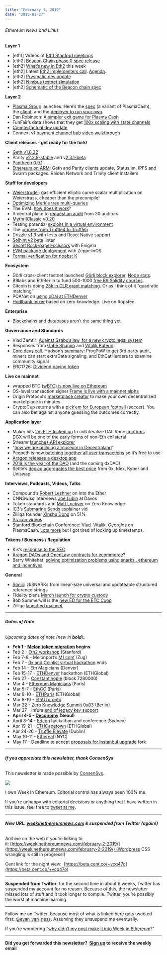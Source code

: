 ```yaml
---
title: "February 1, 2019"
date: "2019-01-27"
---
```


###### Ethereum News and Links

**Layer 1**

- \[eth1\] Videos of [Eth1 Stanford meetings](https://www.reddit.com/r/ethereum/comments/akkpto/ethereum_1x_stanford_meetings_live_streams/)
- \[eth2\] [Beacon Chain phase 0 spec release](https://github.com/ethereum/eth2.0-specs/releases/tag/v0.1)
- \[eth2\] [What’s new in Eth2](https://notes.ethereum.org/c/Sk8Zs--CQ/https%3A%2F%2Fbenjaminion.xyz%2Fnewineth2%2F20190201.html) this week
- \[eth2\] Latest [Eth2 implementers call](https://www.youtube.com/watch?v=wS3sOB_hfgk&feature=youtu.be&t=173). [Agenda](https://github.com/ethereum/eth2.0-pm/issues/27).
- \[eth2\] [Prysmatic dev update](https://medium.com/prysmatic-labs/ethereum-2-0-development-update-21-prysmatic-labs-1a32fac4b6d7)
- \[eth2\] [Nimbus testnet simulation](https://our.status.im/nimbus-testnet-simulation/)
- \[eth2\] [Schematic of the Beacon chain spec](https://twitter.com/protolambda/status/1090272649421508609)

**Layer 2**

- [Plasma Group](https://medium.com/plasma-group/deployplasma-dd1cf0b2ab55) launches. Here’s the [spec](https://medium.com/plasma-group/plasma-spec-9d98d0f2fccf) (a variant of PlasmaCash), the [client](https://github.com/plasma-group/plasma-client), and the [deployer to run your own](https://github.com/plasma-group/plasma-chain-operator).
- Dan Robinson: [A simpler exit game for Plasma Cash](https://ethresear.ch/t/a-simpler-exit-game-for-plasma-cash/4917)
- FunFair’s data shows that they get [100x scaling with state channels](https://www.reddit.com/r/ethereum/comments/alyue1/website_for_2nd_layer_tx_stats/efifhou/)
- [Counterfactual dev update](https://medium.com/statechannels/development-update-2-01-31-2019-eba474230045)
- Connext v1 [payment channel hub video walkthrough](https://www.youtube.com/watch?v=eaPRH1b2Hww)

**Client releases - get ready for the fork!**

- [Geth v1.8.22](https://github.com/ethereum/go-ethereum/releases/tag/v1.8.22)
- Parity [v2.2.8-stable](https://github.com/paritytech/parity-ethereum/releases/tag/v2.2.8) and v[2.3.1-beta](https://github.com/paritytech/parity-ethereum/releases/tag/v2.3.1)
- [Pantheon 0.9.1](https://www.reddit.com/r/ethereum/comments/als5vp/pantheon_091_released_constantinoplefix_and/)
- [Ethereum on ARM](https://www.reddit.com/r/ethereum/comments/alnmxn/ethereum_on_arm_geth_and_parity_clients_update/): Geth and Parity clients update. Status.im, IPFS and Swarm packages. Raiden Network and Trinity client installers.

**Stuff for developers**

- [Weierstrudel](https://medium.com/aztec-protocol/huffing-for-crypto-with-weierstrudel-9c9568c06901): gas efficient elliptic curve scalar multiplication on Weierstrass. cheaper than the precompile!
- [Optimizing Merkle tree multi-queries](https://ethresear.ch/t/optimizing-merkle-tree-multi-queries/4912)
- The EVM: [how does it work](https://medium.com/mycrypto/the-ethereum-virtual-machine-how-does-it-work-9abac2b7c9e)?
- A central place to [request an audit](https://www.smartcontractaudits.com/) from 30 auditors
- [MythrilClassic v0.20](https://github.com/ConsenSys/mythril-classic/releases/tag/v0.20.0)
- Testing potential [exploits in a virtual environment](https://medium.com/consensys-diligence/how-to-exploit-ethereum-in-a-virtual-environment-cffd0be6223c)
- The [journey from Truffle4 to Truffle5](https://blog.polymath.network/a-devs-journey-from-truffle-4-to-the-unknown-world-of-truffle-5-10fca5b2ac7c)
- Drizzle [v1.3](https://github.com/trufflesuite/drizzle/releases/tag/1.3.0) with tests and React Native support
- [Solhint v2 beta](https://github.com/protofire/solhint/releases/tag/v2.0.0-beta.2) linter
- [Secret Rock-paper-scissors](https://blog.enigma.co/secret-rock-paper-scissors-f89ff1a91b1e) with Enigma
- [EVM package deployment](https://blog.zeppelinos.org/evm-package-deployment-with-zeppelinos-part-i-introduction-and-creating-a-linkedlist-contract/?utm_campaign=zos-tutorial-evmpackages&utm_medium=weekinethereum&utm_source=weekinethereum) with ZeppelinOS
- [Formal verification for noobs: K](https://medium.com/ethworks/formal-verification-for-n00bs-part-1-b4781db2a383)

**Ecosystem**

- Görli cross-client testnet launches! [Görli block explorer](https://blockscout.com/eth/goerli). [Node stats](https://stats.goerli.net/).
- B9labs and EthBerlin to fund 500-1000 [free B9 Solidity courses](https://medium.com/ethberlin/building-blocks-dod-and-b9lab-for-blockchain-education-729b41320fc1).
- Gitcoin is doing [25k in CLR grant matching](https://medium.com/gitcoin/gitcoin-grants-clr-matching-ecbc87b10038). Or as I think of it “quadratic matching”
- POANet on [using xDai at ETHDenver](https://forum.poa.network/t/powering-up-ethdenvers-cryptoeconomy-with-xdai/1874)
- [Hodlbank mixer](https://www.reddit.com/r/ethereum/comments/alir31/dapp_mixerhodlbankorg_an_ethereum_tumbler_based/) based on zero knowledge. Live on Ropsten.

**Enterprise**

- [Blockchains and databases aren’t the same thing yet](https://media.consensys.net/blockchains-and-databases-arent-the-same-thing-yet-5d5eb7df099e)

**Governance and Standards**

- Vlad Zamfir: [Against Szabo’s law, for a new crypto legal system](https://medium.com/cryptolawreview/against-szabos-law-for-a-new-crypto-legal-system-d00d0f3d3827)
- Responses from [Gabe Shapiro](https://medium.com/@gabriel.j.shapiro/in-defense-of-szabos-law-for-a-mostly-non-legal-crypto-system-8f1ce2b364a6) and [Vitalik Buterin](https://medium.com/@VitalikButerin/he-imagines-a-world-in-which-crypto-political-and-legal-processes-are-necessarily-going-to-go-fb073b80dd7e?ref=weekinethereum)
- [Core devs call](https://www.youtube.com/watch?v=qBpImOhpWFg). Hudson’s [summary](https://twitter.com/hudsonjameson/status/1091358335960535040): ProgPoW to get 3rd party audit, miners can start extraData signaling, and EthCatHerders to examine community signal
- ERC1726: [Dividend paying token](https://github.com/ethereum/EIPs/issues/1726)

**Live on mainnet**

- wrapped BTC ([wBTC) is now live on Ethereum](https://blog.kyber.network/wbtc-is-now-live-on-ethereum-4b4e2d1ef76f)
- OS-level transaction signer [Frame is live with a mainnet alpha](https://frame.sh/)
- Origin Protocol’s [marketplace creator](https://medium.com/originprotocol/introducing-the-origin-marketplace-creator-instant-peer-to-peer-marketplaces-c7f58bb576c4) to make your own decentralized marketplace in minutes
- CryptoCup returns with a [pick’em for European football](https://medium.com/@cryptocup/game-is-live-football-is-back-6cc9a0e32065) (soccer). You can also bet against anyone guessing the outcomes correctly.

**Application layer**

- Maker hits [2m ETH locked up](https://twitter.com/nanexcool/status/1090833187918528517) to collateralize DAI. Rune [confirms DGX](https://www.reddit.com/r/ethtrader/comments/akzxj4/daipay_opensource_maker_dai_payment_processor/efdgnsl/) will be one of the early forms of non-Eth collateral
- Streamr [launches API explorer](https://medium.com/streamrblog/the-new-api-explorer-for-streamr-developers-e6af28c2c808)
- “[how we are building a museum in Decentraland](http://www.polygonalmind.com/blog/how-we-are-building-a-museum-in-decentraland)”
- Peepeth is now [batching together all user transactions](https://medium.com/@abcoathup/evolution-of-decentralised-social-media-retire-user-batching-722c425397e9) so it’s free to use
- [Aragon releases a desktop app](https://blog.aragon.org/aragon-desktop/)
- [2019 is the year of the DAO](https://blog.gnosis.pm/2019-is-the-year-of-the-dao-5a428f90fb55) (and the coming dxDAO)
- Settle’s [dex.ag aggregates the best price](https://settle.finance/blog/introducing-dex-ag-all-dexes-fighting-as-one/) from 0x, Idex, Kyber and Uniswap

**Interviews, Podcasts, Videos, Talks** 

- Compound’s [Robert Leshner](https://podcast.ethhub.io/compound-open-finance-money-markets-with-robert-leshner) on Into the Ether
- CNNSwiss interviews [Joe Lubin](https://www.cnnmoney.ch/shows/blockchain/videos/joseph-lubin-consensys-how-blockchain-can-fight-plastic-pollution) at Davos
- Token standards and [Matt Lockyer](https://www.zeroknowledge.fm/62) on Zero Knowledge
- IC3’s [Submarine Sends](https://www.youtube.com/watch?v=N8PDKoptmPs) explainer vid
- Zilliqa founder [Xinshu Dong](https://itunes.apple.com/us/podcast/zilliqas-ceo-xinshu-dong-ready-set-mainnet/id1438148082?i=1000428610951&mt=2#) on 51%
- [Aracon videos](https://www.youtube.com/watch?v=k-ZoXV6D4H4&t=2s)
- Stanford Blockchain Conference: [Vlad](https://www.youtube.com/watch?v=U5fEvfAFs_o&feature=youtu.be&t=18356). [Vitalik](https://youtu.be/U5fEvfAFs_o?t=19698). [Georgios](https://youtu.be/XckwEw8FyEA?t=7818) on PlasmaCash. [Lots more](https://cyber.stanford.edu/sbc19) but I got tired of looking up timestamps.

**Tokens / Business / Regulation**

- Kik’s [response to the SEC](http://kinecosystem.org/wells_response.pdf)
- [Aragon DAOs and OpenLaw contracts for ecommerce](https://blog.goodaudience.com/e-commerce-with-legal-and-blockchain-security-6f2ba6c244a3)?
- Barry Whitehat: [solving optimization problems using snarks , ethereum and incentives](https://ethresear.ch/t/solving-optimization-problems-using-snarks-ethereum-and-incentives/4904)

**General**

- [Sonic](https://eprint.iacr.org/2019/099): zkSNARKs from linear-size universal and updateable structured reference strings
- Fidelity plans [March launch for crypto custody](https://www.bloomberg.com/amp/news/articles/2019-01-29/fidelity-is-said-to-plan-march-launch-of-bitcoin-custody-service)
- Bob Summerwill is the [new ED for the ETC Coop](https://medium.com/ethereum-classic/ama-with-bob-summerwill-and-the-etc-cooperative-dfcf594144ac)
- Zilliqa [launched mainnet](https://blog.zilliqa.com/zilliqa-mainnet-the-launch-and-beyond-4cd7e113369f)

* * *

###### **Dates of Note**

_Upcoming dates of note (new in **bold**)_**:**

- **Feb 1 - [Melon token migration](https://medium.com/melonport-blog/mln-token-migration-event-96b1c8003876) begins**
- Feb 2 - [Eth2 workshop](https://hackmd.io/kyptAIG6RK6Gv02IOKyQ6A?view#) (Stanford)
- Feb 7-8 - Melonport’s [M1 conf](https://m-1.melonport.com/) (Zug)
- Feb 7 - [0x and Coinlist virtual hackathon](https://blog.0xproject.com/0x-coinlist-hackathon-3b48ddbfd21c) ends
- Feb 14 - Eth Magicians (Denver)
- Feb 15-17 - [ETHDenver](https://www.ethdenver.com/) hackathon (ETHGlobal) 
- Feb 27 - [Constantinople](https://twitter.com/5chdn/status/1086285718710816768) (block 7280000)
- Mar 4 - [Ethereum Magicians](https://ethereum-magicians.org/t/council-of-paris-2019-announcement/2438) (Paris)
- Mar 5-7 - [EthCC](https://ethcc.io/) (Paris)
- Mar 8-10 - [ETHParis](https://ethparis.com/) (ETHGlobal)
- Mar 8-10 - [EthUToronto](https://www.ethuoft.ca/)
- Mar 22 - [Zero Knowledge Summit 0x03](https://www.zeroknowledge.fm/summit) (Berlin)
- Mar 27 - Infura [end of legacy key support](https://blog.infura.io/infura-dashboard-update-9f02d0643eb3) 
- **April 4-5 - [Deconomy](https://deconomy.com/seoul2019/) (Seoul)**
- April 8-14 - [Edcon](https://www.edcon.io/) hackathon and conference (Sydney)
- Apr 19-21 - [ETHCapetown](http://ethcapetown.com/) (ETHGlobal)
- Apr 24-26 - [Truffle Elevate](https://www.eventbrite.com/e/truffle-elevate-dublin-2019-blockchain-development-workshop-tickets-53831596755) (Dublin)
- May 10-11 - [Ethereal](https://etherealsummit.com/?ref=weekinethereum) (NYC)
- May 17 - Deadline to accept [proposals for Instanbul upgrade](https://en.ethereum.wiki/roadmap/istanbul) fork

* * *

###### **If you appreciate this newsletter, thank ConsenSys**

This newsletter is made possible by [ConsenSys](https://consensys.net/).  
  

[![](https://d3b3sm9t19x0yd.cloudfront.net/image/fetch/w_1100,c_limit,q_auto:good,f_auto/https%3A%2F%2Fbucketeer-e05bbc84-baa3-437e-9518-adb32be77984.s3.amazonaws.com%2Fpublic%2Fimages%2F88b0273f-b85b-40c3-b3a2-d2c6a37a0603_240x240)](https://d3b3sm9t19x0yd.cloudfront.net/image/fetch/w_1100,c_limit,q_auto:good,f_auto/https%3A%2F%2Fbucketeer-e05bbc84-baa3-437e-9518-adb32be77984.s3.amazonaws.com%2Fpublic%2Fimages%2F88b0273f-b85b-40c3-b3a2-d2c6a37a0603_240x240)

  
I own Week In Ethereum. Editorial control has always been 100% me. 

If you're unhappy with editorial decisions or anything that I have written in this issue, feel free to [tweet at me](https://twitter.com/evan_van_ness).

* * *

###### **New URL: [weekinethereumnews.com](https://weekinethereumnews.com/) & suspended from Twitter (again!)**

Archive on the web if you’re linking to it: [https://weekinethereumnews.com/february-2-2019/](https://weekinethereumnews.com/february-2-2019/) (Wordpress CSS wrangling is still in progress!)

Cent link for the night view:  [https://beta.cent.co/+vcq47o](https://beta.cent.co/+vcq47o)

* * *

**Suspended from Twitter**: for the second time in about 6 weeks, Twitter has suspended my account for no reason. Because of this, the newsletter missed lots of stuff and it took longer to compile. Twitter, you’re possibly the worst at machine learning.

* * *

Follow me on Twitter, because most of what is linked here gets tweeted first: [@evan\_van\_ness](https://twitter.com/evan_van_ness). Assuming they unsuspend me eventually.

If you’re wondering “[why didn’t my post make it into Week in Ethereum](https://www.evanvanness.com/post/179914035841/why-didnt-my-post-make-the-newsletter)?”

* * *

**Did you get forwarded this newsletter?  [Sign up](https://weekinethereum.substack.com/subscribe#about) to receive the weekly email**

